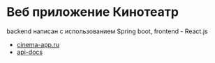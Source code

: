 # Веб приложение Кинотеатр

backend написан с использованием Spring boot, frontend - React.js

- [cinema-app.ru](http://cinema-app.ru)
- [api-docs](http://89.111.171.187:8080/swagger-ui/index.html)